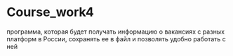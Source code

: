 # Course_work4
программа, которая будет получать информацию о вакансиях с разных платформ в России, сохранять ее в файл и позволять удобно работать с ней
